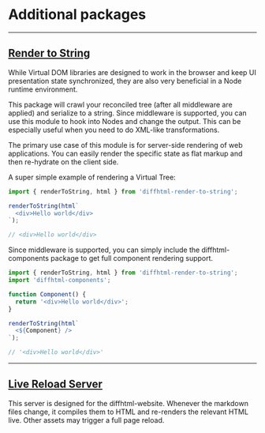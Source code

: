 # Additional packages

<a name="#render-to-string"></a>

---

## <a href="#render-to-string">Render to String</a>

While Virtual DOM libraries are designed to work in the browser and keep UI
presentation state synchronized, they are also very beneficial in a Node
runtime environment.

This package will crawl your reconciled tree (after all middleware are applied)
and serialize to a string. Since middleware is supported, you can use this
module to hook into Nodes and change the output. This can be especially useful
when you need to do XML-like transformations.

The primary use case of this module is for server-side rendering of web
applications. You can easily render the specific state as flat markup and then
re-hydrate on the client side.

A super simple example of rendering a Virtual Tree:

```javascript
import { renderToString, html } from 'diffhtml-render-to-string';

renderToString(html`
  <div>Hello world</div>
`);

// <div>Hello world</div>
```

Since middleware is supported, you can simply include the diffhtml-components
package to get full component rendering support.

```javascript
import { renderToString, html } from 'diffhtml-render-to-string';
import 'diffhtml-components';

function Component() {
  return '<div>Hello world</div>';
}

renderToString(html`
  <${Component} />
`);

// '<div>Hello world</div>'
```


<a name="#live-reload-server"></a>

---


## <a href="#live-reload-server">Live Reload Server</a>

This server is designed for the diffhtml-website. Whenever the markdown files
change, it compiles them to HTML and re-renders the relevant HTML live. Other
assets may trigger a full page reload.

